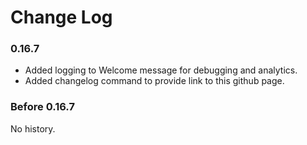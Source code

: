# Change Log


### 0.16.7
- Added logging to Welcome message for debugging and analytics.
- Added changelog command to provide link to this github page.

### Before 0.16.7
No history.
